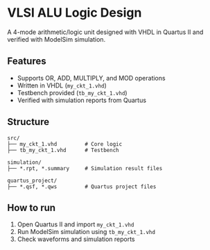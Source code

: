 # VLSI ALU Logic Design

A 4-mode arithmetic/logic unit designed with VHDL in Quartus II and verified with ModelSim simulation.

## Features
- Supports OR, ADD, MULTIPLY, and MOD operations
- Written in VHDL (`my_ckt_1.vhd`)
- Testbench provided (`tb_my_ckt_1.vhd`)
- Verified with simulation reports from Quartus

## Structure
```
src/
├── my_ckt_1.vhd         # Core logic
├── tb_my_ckt_1.vhd      # Testbench

simulation/
├── *.rpt, *.summary     # Simulation result files

quartus_project/
├── *.qsf, *.qws         # Quartus project files
```

## How to run
1. Open Quartus II and import `my_ckt_1.vhd`
2. Run ModelSim simulation using `tb_my_ckt_1.vhd`
3. Check waveforms and simulation reports
